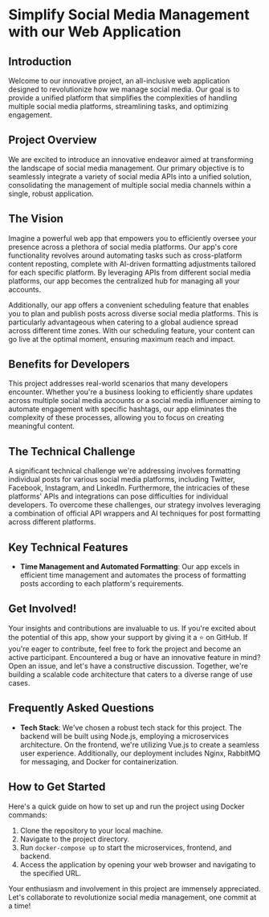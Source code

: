 # Simplify Social Media Management with our Web Application

## Introduction

Welcome to our innovative project, an all-inclusive web application designed to revolutionize how we manage social media. Our goal is to provide a unified platform that simplifies the complexities of handling multiple social media platforms, streamlining tasks, and optimizing engagement.

## Project Overview

We are excited to introduce an innovative endeavor aimed at transforming the landscape of social media management. Our primary objective is to seamlessly integrate a variety of social media APIs into a unified solution, consolidating the management of multiple social media channels within a single, robust application.

## The Vision

Imagine a powerful web app that empowers you to efficiently oversee your presence across a plethora of social media platforms. Our app's core functionality revolves around automating tasks such as cross-platform content reposting, complete with AI-driven formatting adjustments tailored for each specific platform. By leveraging APIs from different social media platforms, our app becomes the centralized hub for managing all your accounts.

Additionally, our app offers a convenient scheduling feature that enables you to plan and publish posts across diverse social media platforms. This is particularly advantageous when catering to a global audience spread across different time zones. With our scheduling feature, your content can go live at the optimal moment, ensuring maximum reach and impact.

## Benefits for Developers

This project addresses real-world scenarios that many developers encounter. Whether you're a business looking to efficiently share updates across multiple social media accounts or a social media influencer aiming to automate engagement with specific hashtags, our app eliminates the complexity of these processes, allowing you to focus on creating meaningful content.

## The Technical Challenge

A significant technical challenge we're addressing involves formatting individual posts for various social media platforms, including Twitter, Facebook, Instagram, and LinkedIn. Furthermore, the intricacies of these platforms' APIs and integrations can pose difficulties for individual developers. To overcome these challenges, our strategy involves leveraging a combination of official API wrappers and AI techniques for post formatting across different platforms.

## Key Technical Features

- **Time Management and Automated Formatting**: Our app excels in efficient time management and automates the process of formatting posts according to each platform's requirements.

## Get Involved!

Your insights and contributions are invaluable to us. If you're excited about the potential of this app, show your support by giving it a ⭐️ on GitHub. If you're eager to contribute, feel free to fork the project and become an active participant. Encountered a bug or have an innovative feature in mind? Open an issue, and let's have a constructive discussion. Together, we're building a scalable code architecture that caters to a diverse range of use cases.

## Frequently Asked Questions

- **Tech Stack**: We've chosen a robust tech stack for this project. The backend will be built using Node.js, employing a microservices architecture. On the frontend, we're utilizing Vue.js to create a seamless user experience. Additionally, our deployment includes Nginx, RabbitMQ for messaging, and Docker for containerization.

## How to Get Started

Here's a quick guide on how to set up and run the project using Docker commands:

1. Clone the repository to your local machine.
2. Navigate to the project directory.
3. Run `docker-compose up` to start the microservices, frontend, and backend.
4. Access the application by opening your web browser and navigating to the specified URL.

Your enthusiasm and involvement in this project are immensely appreciated. Let's collaborate to revolutionize social media management, one commit at a time!